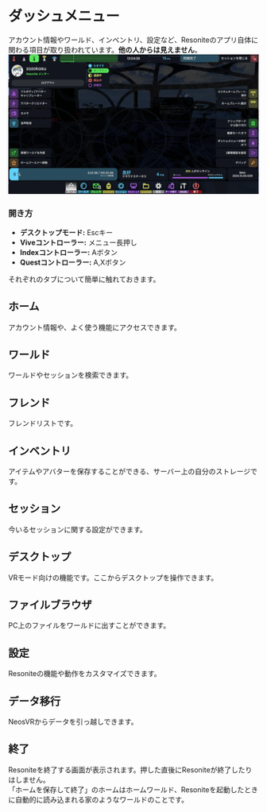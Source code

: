 # ダッシュメニュー
アカウント情報やワールド、インベントリ、設定など、Resoniteのアプリ自体に関わる項目が取り扱われています。**他の人からは見えません**。 
![ダッシュメニュー](../image/dashmenu.webp)
### 開き方
- **デスクトップモード:** Escキー
- **Viveコントローラー:** メニュー長押し
- **Indexコントローラー:** Aボタン
- **Questコントローラー:** A,Xボタン

それぞれのタブについて簡単に触れておきます。

## ホーム
アカウント情報や、よく使う機能にアクセスできます。
## ワールド
ワールドやセッションを検索できます。
## フレンド
フレンドリストです。
## インベントリ
アイテムやアバターを保存することができる、サーバー上の自分のストレージです。
## セッション
今いるセッションに関する設定ができます。
## デスクトップ
VRモード向けの機能です。ここからデスクトップを操作できます。
## ファイルブラウザ
PC上のファイルをワールドに出すことができます。
## 設定
Resoniteの機能や動作をカスタマイズできます。
## データ移行
NeosVRからデータを引っ越しできます。
## 終了
Resoniteを終了する画面が表示されます。押した直後にResoniteが終了したりはしません。  
「ホームを保存して終了」のホームはホームワールド、Resoniteを起動したときに自動的に読み込まれる家のようなワールドのことです。